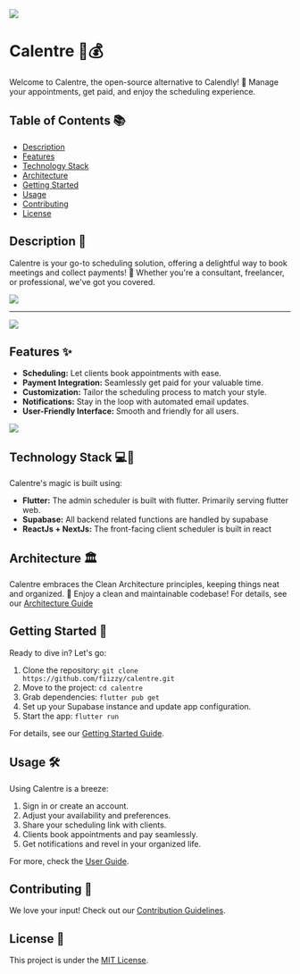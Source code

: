 <img src = "https://github.com/fiizzy/calentre/blob/main/doc/images/logo.png?raw=true"  > 


# Calentre 📅💰

Welcome to Calentre, the open-source alternative to Calendly! 🌟 Manage your appointments, get paid, and enjoy the scheduling experience.

## Table of Contents 📚

- [Description](#description)
- [Features](#features)
- [Technology Stack](#technology-stack)
- [Architecture](#architecture)
- [Getting Started](#getting-started)
- [Usage](#usage)
- [Contributing](#contributing)
- [License](#license)

## Description 📝

Calentre is your go-to scheduling solution, offering a delightful way to book meetings and collect payments! 🚀 Whether you're a consultant, freelancer, or professional, we've got you covered.

<img src = "https://github.com/fiizzy/calentre/blob/main/doc/images/home_events.png?raw=true" > 

----
<img src = "https://github.com/fiizzy/calentre/blob/main/doc/images/booking.png?raw=true" > 


## Features ✨

- **Scheduling:** Let clients book appointments with ease.
- **Payment Integration:** Seamlessly get paid for your valuable time.
- **Customization:** Tailor the scheduling process to match your style.
- **Notifications:** Stay in the loop with automated email updates.
- **User-Friendly Interface:** Smooth and friendly for all users.
  
<img src = "https://github.com/fiizzy/calentre/blob/main/doc/images/create_event.png?raw=true" >

## Technology Stack 💻🔮

Calentre's magic is built using:

- **Flutter:** The admin scheduler is built with flutter. Primarily serving flutter web.
- **Supabase:** All backend related functions are handled by supabase
- **ReactJs + NextJs:** The front-facing client scheduler is built in react

## Architecture 🏛️

Calentre embraces the Clean Architecture principles, keeping things neat and organized. 🧹 Enjoy a clean and maintainable codebase!
For details, see our [Architecture Guide](docs/architecutre.md)

## Getting Started 🚀

Ready to dive in? Let's go:

1. Clone the repository: `git clone https://github.com/fiizzy/calentre.git`
2. Move to the project: `cd calentre`
3. Grab dependencies: `flutter pub get`
4. Set up your Supabase instance and update app configuration.
5. Start the app: `flutter run`

For details, see our [Getting Started Guide](docs/getting-started.md).

## Usage 🛠️

Using Calentre is a breeze:

1. Sign in or create an account.
2. Adjust your availability and preferences.
3. Share your scheduling link with clients.
4. Clients book appointments and pay seamlessly.
5. Get notifications and revel in your organized life.

For more, check the [User Guide](docs/user-guide.md).

## Contributing 🤝

We love your input! Check out our [Contribution Guidelines](CONTRIBUTING.md).

## License 📜

This project is under the [MIT License](LICENSE).

